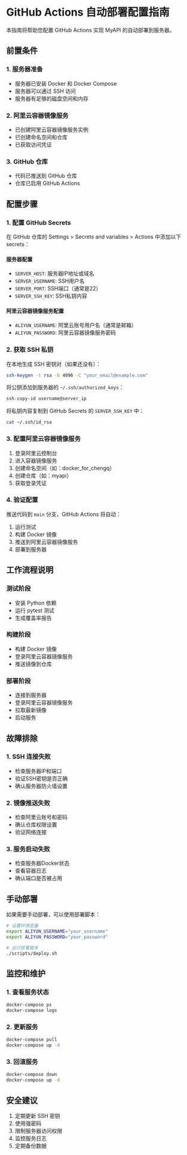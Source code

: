 # GitHub Actions 自动部署配置指南

本指南将帮助您配置 GitHub Actions 实现 MyAPI 的自动部署到服务器。

## 前置条件

### 1. 服务器准备
- 服务器已安装 Docker 和 Docker Compose
- 服务器可以通过 SSH 访问
- 服务器有足够的磁盘空间和内存

### 2. 阿里云容器镜像服务
- 已创建阿里云容器镜像服务实例
- 已创建命名空间和仓库
- 已获取访问凭证

### 3. GitHub 仓库
- 代码已推送到 GitHub 仓库
- 仓库已启用 GitHub Actions

## 配置步骤

### 1. 配置 GitHub Secrets

在 GitHub 仓库的 Settings > Secrets and variables > Actions 中添加以下 secrets：

#### 服务器配置
- `SERVER_HOST`: 服务器IP地址或域名
- `SERVER_USERNAME`: SSH用户名
- `SERVER_PORT`: SSH端口（通常是22）
- `SERVER_SSH_KEY`: SSH私钥内容

#### 阿里云容器镜像服务配置
- `ALIYUN_USERNAME`: 阿里云账号用户名（通常是邮箱）
- `ALIYUN_PASSWORD`: 阿里云容器镜像服务密码

### 2. 获取 SSH 私钥

在本地生成 SSH 密钥对（如果还没有）：

```bash
ssh-keygen -t rsa -b 4096 -C "your_email@example.com"
```

将公钥添加到服务器的 `~/.ssh/authorized_keys`：

```bash
ssh-copy-id username@server_ip
```

将私钥内容复制到 GitHub Secrets 的 `SERVER_SSH_KEY` 中：

```bash
cat ~/.ssh/id_rsa
```

### 3. 配置阿里云容器镜像服务

1. 登录阿里云控制台
2. 进入容器镜像服务
3. 创建命名空间（如：docker_for_chengq）
4. 创建仓库（如：myapi）
5. 获取登录凭证

### 4. 验证配置

推送代码到 `main` 分支，GitHub Actions 将自动：

1. 运行测试
2. 构建 Docker 镜像
3. 推送到阿里云容器镜像服务
4. 部署到服务器

## 工作流程说明

### 测试阶段
- 安装 Python 依赖
- 运行 pytest 测试
- 生成覆盖率报告

### 构建阶段
- 构建 Docker 镜像
- 登录阿里云容器镜像服务
- 推送镜像到仓库

### 部署阶段
- 连接到服务器
- 登录阿里云容器镜像服务
- 拉取最新镜像
- 启动服务

## 故障排除

### 1. SSH 连接失败
- 检查服务器IP和端口
- 验证SSH密钥是否正确
- 确认服务器防火墙设置

### 2. 镜像推送失败
- 检查阿里云账号和密码
- 确认仓库权限设置
- 验证网络连接

### 3. 服务启动失败
- 检查服务器Docker状态
- 查看容器日志
- 确认端口是否被占用

## 手动部署

如果需要手动部署，可以使用部署脚本：

```bash
# 设置环境变量
export ALIYUN_USERNAME="your_username"
export ALIYUN_PASSWORD="your_password"

# 运行部署脚本
./scripts/deploy.sh
```

## 监控和维护

### 1. 查看服务状态
```bash
docker-compose ps
docker-compose logs
```

### 2. 更新服务
```bash
docker-compose pull
docker-compose up -d
```

### 3. 回滚服务
```bash
docker-compose down
docker-compose up -d
```

## 安全建议

1. 定期更新 SSH 密钥
2. 使用强密码
3. 限制服务器访问权限
4. 监控服务日志
5. 定期备份数据 